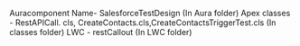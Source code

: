 Auracomponent Name- SalesforceTestDesign (In Aura folder)
Apex classes - RestAPICall. cls, CreateContacts.cls,CreateContactsTriggerTest.cls (In classes folder)
LWC - restCallout (In LWC folder) 
